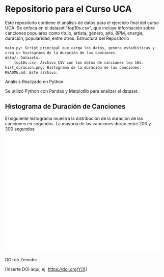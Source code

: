 # Repositorio para el Curso UCA #

Este repositorio contiene el análisis de datos para el ejercicio final del curso UCA. Se enfoca en el dataset "top10s.csv", que incluye información sobre canciones populares como título, artista, género, año, BPM, energía, duración, popularidad, entre otros.
Estructura del Repositorio

    main.py: Script principal que carga los datos, genera estadísticas y crea un histograma de la duración de las canciones.
    data/: Datasets.
        top10s.csv: Archivo CSV con los datos de canciones top 10s.
    hist_duracion.png: Histograma de la duración de las canciones.
    README.md: Este archivo.

Análisis Realizado en Python

Se utilizó Python con Pandas y Matplotlib para analizar el dataset.

## Histograma de Duración de Canciones ##

El siguiente histograma muestra la distribución de la duración de las canciones en segundos. La mayoría de las canciones duran entre 200 y 300 segundos.

![Histograma duracion](./hist_duracion.png)


DOI de Zenodo:

[Inserte DOI aquí, ej. https://doi.org/Y/X]
